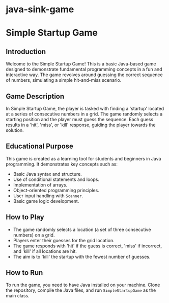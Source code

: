 # java-sink-game

# Simple Startup Game

## Introduction
Welcome to the Simple Startup Game! This is a basic Java-based game designed to demonstrate fundamental programming concepts in a fun and interactive way. The game revolves around guessing the correct sequence of numbers, simulating a simple hit-and-miss scenario.

## Game Description
In Simple Startup Game, the player is tasked with finding a 'startup' located at a series of consecutive numbers in a grid. The game randomly selects a starting position and the player must guess the sequence. Each guess results in a 'hit', 'miss', or 'kill' response, guiding the player towards the solution.

## Educational Purpose
This game is created as a learning tool for students and beginners in Java programming. It demonstrates key concepts such as:
- Basic Java syntax and structure.
- Use of conditional statements and loops.
- Implementation of arrays.
- Object-oriented programming principles.
- User input handling with `Scanner`.
- Basic game logic development.

## How to Play
- The game randomly selects a location (a set of three consecutive numbers) on a grid.
- Players enter their guesses for the grid location.
- The game responds with 'hit' if the guess is correct, 'miss' if incorrect, and 'kill' if all locations are hit.
- The aim is to 'kill' the startup with the fewest number of guesses.

## How to Run
To run the game, you need to have Java installed on your machine. Clone the repository, compile the Java files, and run `SimpleStartupGame` as the main class.


